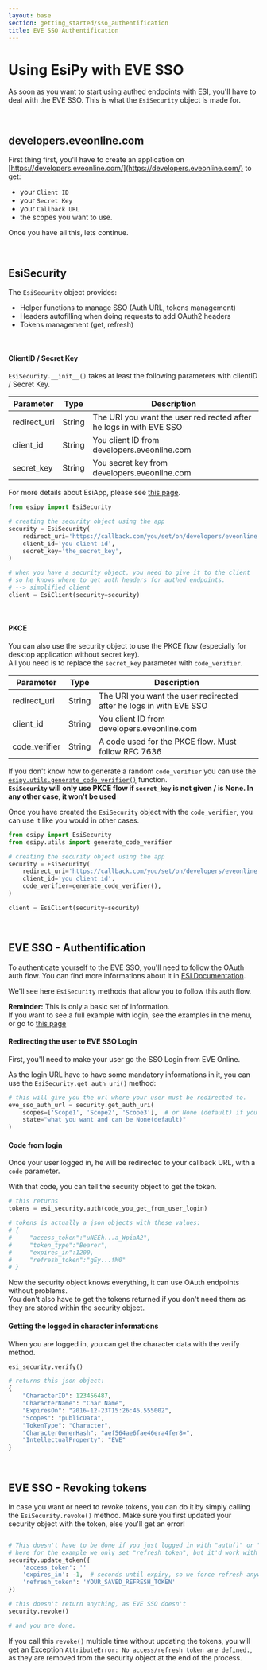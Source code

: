 ```yaml
---
layout: base
section: getting_started/sso_authentification
title: EVE SSO Authentification
---
```

# Using EsiPy with EVE SSO

As soon as you want to start using authed endpoints with ESI, you'll have to deal with the EVE SSO. This is what the `EsiSecurity` object is made for.

&nbsp;

## developers.eveonline.com

First thing first, you'll have to create an application on [https://developers.eveonline.com/](https://developers.eveonline.com/) to get:
* your `Client ID`
* your `Secret Key`
* your `Callback URL`
* the scopes you want to use.

Once you have all this, lets continue.

&nbsp;

## EsiSecurity

The `EsiSecurity` object provides:
* Helper functions to manage SSO (Auth URL, tokens management)
* Headers autofilling when doing requests to add OAuth2 headers
* Tokens management (get, refresh)

&nbsp;

#### ClientID / Secret Key

`EsiSecurity.__init__()` takes at least the following parameters with clientID / Secret Key. 

Parameter | Type | Description
--- | --- | ---
redirect_uri | String | The URI you want the user redirected after he logs in with EVE SSO
client_id | String | You client ID from developers.eveonline.com
secret_key | String | You secret key from developers.eveonline.com

<div class="alert alert-dismissible alert-info">
    For more details about EsiApp, please see <a href="/EsiPy/api/esisecurity/">this page</a>.
</div>

```python
from esipy import EsiSecurity

# creating the security object using the app
security = EsiSecurity(
    redirect_uri='https://callback.com/you/set/on/developers/eveonline',
    client_id='you client id',
    secret_key='the_secret_key',
)

# when you have a security object, you need to give it to the client
# so he knows where to get auth headers for authed endpoints.
# --> simplified client
client = EsiClient(security=security)
```

&nbsp;

#### PKCE

You can also use the security object to use the PKCE flow (especially for desktop application without secret key). <br>
All you need is to replace the `secret_key` parameter with `code_verifier`.

Parameter | Type | Description
--- | --- | ---
redirect_uri | String | The URI you want the user redirected after he logs in with EVE SSO
client_id | String | You client ID from developers.eveonline.com
code_verifier | String | A code used for the PKCE flow. Must follow RFC 7636

If you don't know how to generate a random `code_verifier` you can use the [`esipy.utils.generate_code_verifier()`](https://github.com/Kyria/EsiPy/blob/master/esipy/utils.py#L48) function.<br>
**`EsiSecurity` will only use PKCE flow if `secret_key` is not given / is None. In any other case, it won't be used**

Once you have created the `EsiSecurity` object with the `code_verifier`, you can use it like you would in other cases. 

```python
from esipy import EsiSecurity
from esipy.utils import generate_code_verifier

# creating the security object using the app
security = EsiSecurity(
    redirect_uri='https://callback.com/you/set/on/developers/eveonline',
    client_id='you client id',
    code_verifier=generate_code_verifier(),
)

client = EsiClient(security=security)
```

&nbsp;

## EVE SSO - Authentification

To authenticate yourself to the EVE SSO, you'll need to follow the OAuth auth flow. You can find more informations about it in [ESI Documentation](https://docs.esi.evetech.net/docs/sso/#table-of-contents).

We'll see here `EsiSecurity` methods that allow you to follow this auth flow.

<div class="alert alert-dismissible alert-info">
	<strong>Reminder:</strong> This is only a basic set of information. <br>
	If you want to see a full example with login, see the examples in the menu, or go to <a href="/EsiPy/examples/sso_login_esipy/">this page</a>
</div>

#### Redirecting the user to EVE SSO Login

First, you'll need to make your user go the SSO Login from EVE Online.

As the login URL have to have some mandatory informations in it, you can use the `EsiSecurity.get_auth_uri()` method:

```python
# this will give you the url where your user must be redirected to.
eve_sso_auth_url = security.get_auth_uri(
	scopes=['Scope1', 'Scope2', 'Scope3'],  # or None (default) if you don't need any scope
	state="what you want and can be None(default)"
)
```

#### Code from login

Once your user logged in, he will be redirected to your callback URL, with a `code` parameter.

With that code, you can tell the security object to get the token.

```python
# this returns
tokens = esi_security.auth(code_you_get_from_user_login)

# tokens is actually a json objects with these values:
# {
#     "access_token":"uNEEh...a_WpiaA2",
#     "token_type":"Bearer",
#     "expires_in":1200,
#     "refresh_token":"gEy...fM0"
# }
```

Now the security object knows everything, it can use OAuth endpoints without problems. <br>
You don't also have to get the tokens returned if you don't need them as they are stored within the security object.

#### Getting the logged in character informations

When you are logged in, you can get the character data with the verify method.

```python
esi_security.verify()

# returns this json object:
{
    "CharacterID": 123456487,
    "CharacterName": "Char Name",
    "ExpiresOn": "2016-12-23T15:26:46.555002",
    "Scopes": "publicData",
    "TokenType": "Character",
    "CharacterOwnerHash": "aef564ae6fae46era4fer8=",
    "IntellectualProperty": "EVE"
}
```

&nbsp;

## EVE SSO - Revoking tokens

In case you want or need to revoke tokens, you can do it by simply calling the `EsiSecurity.revoke()` method.
Make sure you first updated your security object with the token, else you'll get an error!

```python

# This doesn't have to be done if you just logged in with "auth()" or "refresh()"
# here for the example we only set "refresh_token", but it'd work with only "access_token"
security.update_token({
    'access_token': ''
    'expires_in': -1,  # seconds until expiry, so we force refresh anyway
    'refresh_token': 'YOUR_SAVED_REFRESH_TOKEN'
})

# this doesn't return anything, as EVE SSO doesn't
security.revoke()

# and you are done.
```

If you call this `revoke()` multiple time without updating the tokens, you will get an Exception `AttributeError: No access/refresh token are defined.`, as they are removed from the security object at the end of the process.
